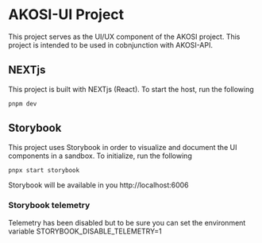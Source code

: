 # AKOSI-UI Project

This project serves as the UI/UX component of the AKOSI project. This project is intended to be used in cobnjunction with AKOSI-API. 

## NEXTjs

This project is built with NEXTjs (React). To start the host, run the following
```
pnpm dev
```

## Storybook

This project uses Storybook in order to visualize and document the UI components in a sandbox. To initialize, run the following

```
pnpx start storybook
```

Storybook will be available in you http://localhost:6006

### Storybook telemetry

Telemetry has been disabled but to be sure you can set the environment variable STORYBOOK_DISABLE_TELEMETRY=1